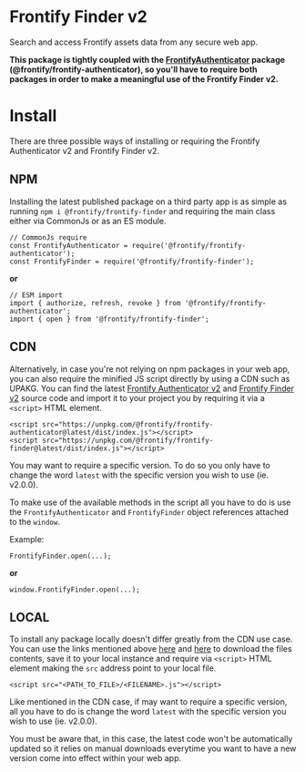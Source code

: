 # Frontify Finder v2

Search and access Frontify assets data from any secure web app.

**This package is tightly coupled with the [FrontifyAuthenticator](https://github.com/Frontify/frontify-authenticator) package (@frontify/frontify-authenticator), so you'll have to require both packages in order to make a meaningful use of the Frontify Finder v2.**

# Install

There are three possible ways of installing or requiring the Frontify Authenticator v2 and Frontify Finder v2.

## NPM

Installing the latest published package on a third party app is as simple as running `npm i @frontify/frontify-finder` and requiring the main class either via CommonJs or as an ES module.

```
// CommonJs require
const FrontifyAuthenticator = require('@frontify/frontify-authenticator');
const FrontifyFinder = require('@frontify/frontify-finder');
```

**or**

```
// ESM import
import { authorize, refresh, revoke } from '@frontify/frontify-authenticator';
import { open } from '@frontify/frontify-finder';
```

## CDN

Alternatively, in case you're not relying on npm packages in your web app, you can also require the minified JS script directly by using a CDN such as UPAKG. You can find the latest [Frontify Authenticator v2](https://unpkg.com/@frontify/frontify-authenticator@latest/dist/index.js) and [Frontify Finder v2](https://unpkg.com/@frontify/frontify-finder@latest/dist/index.js) source code and import it to your project you by requiring it via a `<script>` HTML element.

```
<script src="https://unpkg.com/@frontify/frontify-authenticator@latest/dist/index.js"></script>
<script src="https://unpkg.com/@frontify/frontify-finder@latest/dist/index.js"></script>
```

You may want to require a specific version. To do so you only have to change the word `latest` with the specific version you wish to use (ie. v2.0.0).

To make use of the available methods in the script all you have to do is use the `FrontifyAuthenticator` and `FrontifyFinder` object references attached to the `window`.

Example:

```
FrontifyFinder.open(...);
```

**or**

```
window.FrontifyFinder.open(...);
```

## LOCAL

To install any package locally doesn't differ greatly from the CDN use case. You can use the links mentioned above [here](https://unpkg.com/@frontify/frontify-authenticator@latest/dist/index.js) and [here](https://unpkg.com/@frontify/frontify-finder@latest/dist/index.js) to download the files contents, save it to your local instance and require via `<script>` HTML element making the `src` address point to your local file.

```
<script src="<PATH_TO_FILE>/<FILENAME>.js"></script>
```

Like mentioned in the CDN case, if may want to require a specific version, all you have to do is change the word `latest` with the specific version you wish to use (ie. v2.0.0).

You must be aware that, in this case, the latest code won't be automatically updated so it relies on manual downloads everytime you want to have a new version come into effect within your web app.
